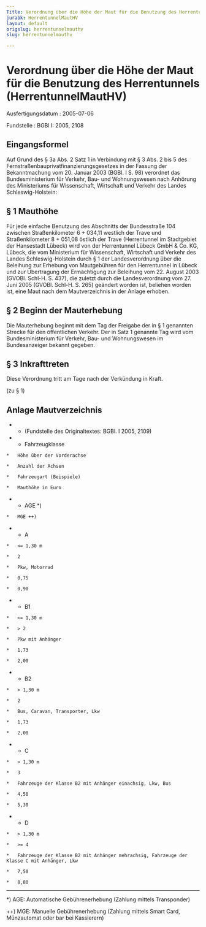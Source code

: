 ```yaml
---
Title: Verordnung über die Höhe der Maut für die Benutzung des Herrentunnels
jurabk: HerrentunnelMautHV
layout: default
origslug: herrentunnelmauthv
slug: herrentunnelmauthv

---
```


# Verordnung über die Höhe der Maut für die Benutzung des Herrentunnels (HerrentunnelMautHV)

Ausfertigungsdatum
:   2005-07-06

Fundstelle
:   BGBl I: 2005, 2108



## Eingangsformel

Auf Grund des § 3a Abs. 2 Satz 1 in Verbindung mit § 3 Abs. 2 bis 5 des Fernstraßenbauprivatfinanzierungsgesetzes in der Fassung der Bekanntmachung vom 20. Januar 2003 (BGBl. I S. 98) verordnet das Bundesministerium für Verkehr, Bau- und Wohnungswesen nach Anhörung des Ministeriums für Wissenschaft, Wirtschaft und Verkehr des Landes Schleswig-Holstein:


## § 1 Mauthöhe

Für jede einfache Benutzung des Abschnitts der Bundesstraße 104 zwischen Straßenkilometer 6 + 034,11 westlich der Trave und Straßenkilometer 8 + 051,08 östlich der Trave (Herrentunnel im Stadtgebiet der Hansestadt Lübeck) wird von der Herrentunnel Lübeck GmbH & Co. KG, Lübeck, die vom Ministerium für Wissenschaft, Wirtschaft und Verkehr des Landes Schleswig-Holstein durch § 1 der Landesverordnung über die Beleihung zur Erhebung von Mautgebühren für den Herrentunnel in Lübeck und zur Übertragung der Ermächtigung zur Beleihung vom 22. August 2003 (GVOBl. Schl-H. S. 437), die zuletzt durch die Landesverordnung vom 27. Juni 2005 (GVOBl. Schl-H. S. 265) geändert worden ist, beliehen worden ist, eine Maut nach dem Mautverzeichnis in der Anlage erhoben.


## § 2 Beginn der Mauterhebung

Die Mauterhebung beginnt mit dem Tag der Freigabe der in § 1 genannten Strecke für den öffentlichen Verkehr. Der in Satz 1 genannte Tag wird vom Bundesministerium für Verkehr, Bau- und Wohnungswesen im Bundesanzeiger bekannt gegeben.


## § 3 Inkrafttreten

Diese Verordnung tritt am Tage nach der Verkündung in Kraft.

(zu § 1)

## Anlage Mautverzeichnis


*    *   (Fundstelle des Originaltextes: BGBl. I 2005, 2109)


*    *   Fahrzeugklasse

    *   Höhe über der Vorderachse

    *   Anzahl der Achsen

    *   Fahrzeugart (Beispiele)

    *   Mauthöhe in Euro


*    *   AGE \*)

    *   MGE ++)


*    *   A

    *   <= 1,30 m

    *   2

    *   Pkw, Motorrad

    *   0,75

    *   0,90


*    *   B1

    *   <= 1,30 m

    *   > 2

    *   Pkw mit Anhänger

    *   1,73

    *   2,00


*    *   B2

    *   > 1,30 m

    *   2

    *   Bus, Caravan, Transporter, Lkw

    *   1,73

    *   2,00


*    *   C

    *   > 1,30 m

    *   3

    *   Fahrzeuge der Klasse B2 mit Anhänger einachsig, Lkw, Bus

    *   4,50

    *   5,30


*    *   D

    *   > 1,30 m

    *   >= 4

    *   Fahrzeuge der Klasse B2 mit Anhänger mehrachsig, Fahrzeuge der Klasse C mit Anhänger, Lkw

    *   7,50

    *   8,80



-----

\*) AGE: Automatische Gebührenerhebung (Zahlung mittels Transponder)


++) MGE: Manuelle Gebührenerhebung (Zahlung mittels Smart Card, Münzautomat oder bar bei Kassierern)




